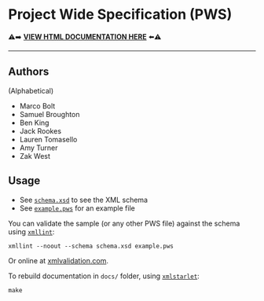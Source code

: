 Project Wide Specification (PWS)
================================

⚠️➡️ **[VIEW HTML DOCUMENTATION HERE](//jackoro.github.io/SWEngPWS/)** ⬅️⚠️
****************************

Authors
-------

(Alphabetical)

- Marco Bolt
- Samuel Broughton
- Ben King
- Jack Rookes
- Lauren Tomasello
- Amy Turner
- Zak West

Usage
-----

- See [`schema.xsd`](schema.xsd) to see the XML schema
- See [`example.pws`](example.pws) for an example file

You can validate the sample (or any other PWS file) against the schema using [`xmllint`](//xmlsoft.org/xmllint.html):

	xmllint --noout --schema schema.xsd example.pws

Or online at [xmlvalidation.com](//www.xmlvalidation.com).

To rebuild documentation in `docs/` folder, using [`xmlstarlet`](//xmlstar.sourceforge.net):

	make


